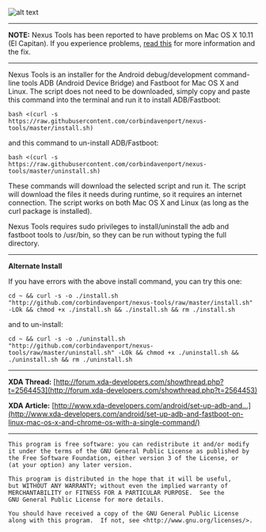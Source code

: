 ![alt text](http://i.imgur.com/shjM51Q.png "Nexus Tools")

---------------------------------------
**NOTE:** Nexus Tools has been reported to have problems on Mac OS X 10.11 (El Capitan). If you experience problems, [read this](https://github.com/corbindavenport/nexus-tools/wiki/Fix-for-Mac-OS-X-10.11-(El-Capitan)) for more information and the fix.

---------------------------------------

Nexus Tools is an installer for the Android debug/development command-line tools ADB (Android Device Bridge) and Fastboot for Mac OS X and Linux. The script does not need to be downloaded, simply copy and paste this command into the terminal and run it to install ADB/Fastboot:
```
bash <(curl -s https://raw.githubusercontent.com/corbindavenport/nexus-tools/master/install.sh)
```
and this command to un-install ADB/Fastboot:
```
bash <(curl -s https://raw.githubusercontent.com/corbindavenport/nexus-tools/master/uninstall.sh)
```
These commands will download the selected script and run it. The script will download the files it needs during runtime, so it requires an internet connection. The script works on both Mac OS X and Linux (as long as the curl package is installed).

Nexus Tools requires sudo privileges to install/uninstall the adb and fastboot tools to /usr/bin, so they can be run without typing the full directory.

---------------------------------------

__Alternate Install__

If you have errors with the above install command, you can try this one:

```
cd ~ && curl -s -o ./install.sh "http://github.com/corbindavenport/nexus-tools/raw/master/install.sh" -LOk && chmod +x ./install.sh && ./install.sh && rm ./install.sh
```

and to un-install:

```
cd ~ && curl -s -o ./uninstall.sh "http://github.com/corbindavenport/nexus-tools/raw/master/uninstall.sh" -LOk && chmod +x ./uninstall.sh && ./uninstall.sh && rm ./uninstall.sh
```
---------------------------------------

__XDA Thread:__ [http://forum.xda-developers.com/showthread.php?t=2564453](http://forum.xda-developers.com/showthread.php?t=2564453)

__XDA Article:__ [http://www.xda-developers.com/android/set-up-adb-and...](http://www.xda-developers.com/android/set-up-adb-and-fastboot-on-linux-mac-os-x-and-chrome-os-with-a-single-command/)

---------------------------------------

    This program is free software: you can redistribute it and/or modify
    it under the terms of the GNU General Public License as published by
    the Free Software Foundation, either version 3 of the License, or
    (at your option) any later version.

    This program is distributed in the hope that it will be useful,
    but WITHOUT ANY WARRANTY; without even the implied warranty of
    MERCHANTABILITY or FITNESS FOR A PARTICULAR PURPOSE.  See the
    GNU General Public License for more details.

    You should have received a copy of the GNU General Public License
    along with this program.  If not, see <http://www.gnu.org/licenses/>.
